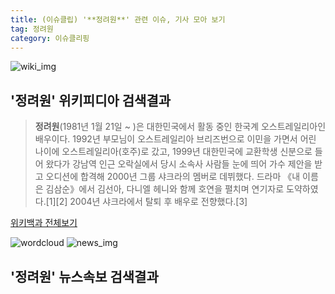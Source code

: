 ```yaml
---
title: (이슈클립) '**정려원**' 관련 이슈, 기사 모아 보기
tag: 정려원
category: 이슈클리핑
---
```

![wiki_img](https://user-images.githubusercontent.com/42597476/44503234-41136a80-a6d0-11e8-9071-6fc6418eafe4.png)
## **'**정려원**'** 위키피디아 검색결과
>**정려원**(1981년 1월 21일 ~ )은 대한민국에서 활동 중인 한국계 오스트레일리아인 배우이다. 1992년 부모님이 오스트레일리아 브리즈번으로 이민을 가면서 어린 나이에 오스트레일리아(호주)로 갔고, 1999년 대한민국에 교환학생 신분으로 들어 왔다가 강남역 인근 오락실에서 당시 소속사 사람들 눈에 띄어 가수 제안을 받고 오디션에 합격해 2000년 그룹 샤크라의 멤버로 데뷔했다. 드라마 《내 이름은 김삼순》에서 김선아, 다니엘 헤니와 함께 호연을 펼치며 연기자로 도약하였다.[1][2] 2004년 샤크라에서 탈퇴 후 배우로 전향했다.[3]

<a href="https://ko.wikipedia.org/wiki/정려원" target="_blank">위키백과 전체보기</a>

![wordcloud](https://s3.ap-northeast-2.amazonaws.com/lyrics101-wordcloud/2018-09-22-1537549125.png)
![news_img](https://user-images.githubusercontent.com/42597476/44507050-1206f400-a6e4-11e8-8d98-7ffbfebb353f.png)
## **'**정려원**'** 뉴스속보 검색결과

